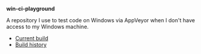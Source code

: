 **win-ci-playground**

A repository I use to test code on Windows via AppVeyor when I don't have access to my Windows machine.

- [Current build](https://ci.appveyor.com/project/MarkTiedemann/win-ci-playground)
- [Build history](https://ci.appveyor.com/project/MarkTiedemann/win-ci-playground/history)
